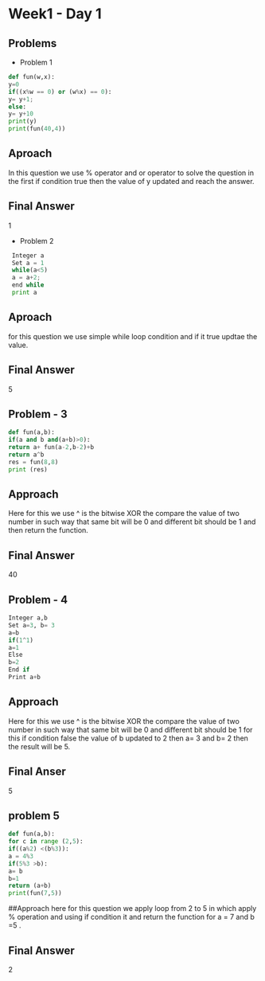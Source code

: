 # Week1 - Day 1

## Problems
- Problem 1
 ```python
 def fun(w,x):
 y=0
 if((x%w == 0) or (w%x) == 0):
 y= y+1;
 else:
 y= y+10
 print(y)
 print(fun(40,4))
```
## Aproach
In this question we use % operator and or operator to solve the question in the first if condition true then the value of y updated and reach the answer.
## Final Answer
1
- Problem 2
```python
 Integer a
 Set a = 1
 while(a<5)
 a = a+2;
 end while
 print a
 ```
  ## Aproach
  for this question we use simple while loop condition and if it true updtae the value.
## Final Answer
5
## Problem - 3
``` python
def fun(a,b):
if(a and b and(a+b)>0):
return a+ fun(a-2,b-2)+b
return a^b
res = fun(8,8)
print (res)
```
## Approach
Here for this we use ^ is the bitwise  XOR the compare the value of two number in such way that same bit  will be 0 and different bit should be 1 and then return the function.

## Final Answer
40

## Problem - 4
```python
Integer a,b
Set a=3, b= 3
a=b
if(1^1)
a=1
Else
b=2
End if
Print a+b
```
## Approach
Here for this we use ^ is the bitwise  XOR the compare the value of two number in such way that same bit  will be 0 and different bit should be 1 for this if condition false the value of b updated to 2 then a= 3 and b= 2 then the result will be 5.
## Final Anser
5

## problem 5
```python
def fun(a,b):
for c in range (2,5):
if((a%2) <(b%3)):
a = 4%3
if(5%3 >b):
a= b
b=1
return (a+b)
print(fun(7,5))
```
##Approach
here for this question we apply loop from 2 to 5 in which apply % operation and using if condition it and return the function for a = 7 and b =5 .
## Final Answer
2

